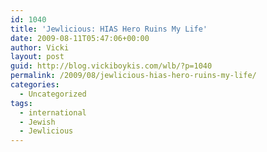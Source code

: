 ```yaml
---
id: 1040
title: 'Jewlicious: HIAS Hero Ruins My Life'
date: 2009-08-11T05:47:06+00:00
author: Vicki
layout: post
guid: http://blog.vickiboykis.com/wlb/?p=1040
permalink: /2009/08/jewlicious-hias-hero-ruins-my-life/
categories:
  - Uncategorized
tags:
  - international
  - Jewish
  - Jewlicious
---
```

[](http://www.jewlicious.com/author/vicki/)